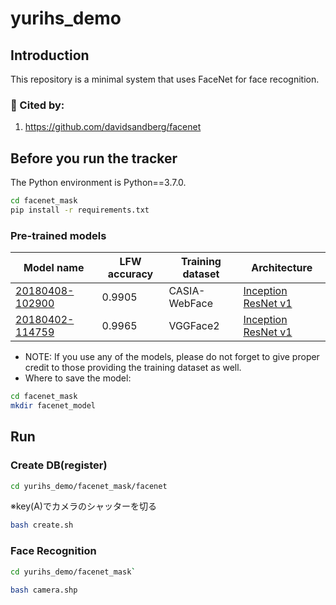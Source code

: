 # yurihs_demo

## Introduction
This repository is a minimal system that uses FaceNet for face recognition.
### :raising_hand: Cited by:
1. https://github.com/davidsandberg/facenet

## Before you run the tracker
The Python environment is Python==3.7.0.
```bash
cd facenet_mask
pip install -r requirements.txt
```
### Pre-trained models
| Model name      | LFW accuracy | Training dataset | Architecture |
|-----------------|--------------|------------------|-------------|
| [20180408-102900](https://drive.google.com/open?id=1R77HmFADxe87GmoLwzfgMu_HY0IhcyBz) | 0.9905        | CASIA-WebFace    | [Inception ResNet v1](https://github.com/davidsandberg/facenet/blob/master/src/models/inception_resnet_v1.py) |
| [20180402-114759](https://drive.google.com/open?id=1EXPBSXwTaqrSC0OhUdXNmKSh9qJUQ55-) | 0.9965        | VGGFace2      | [Inception ResNet v1](https://github.com/davidsandberg/facenet/blob/master/src/models/inception_resnet_v1.py) |

* NOTE: If you use any of the models, please do not forget to give proper credit to those providing the training dataset as well.
* Where to save the model:
```bash
cd facenet_mask
mkdir facenet_model
```

## Run

### Create DB(register)
```bash
cd yurihs_demo/facenet_mask/facenet
```

※key(A)でカメラのシャッターを切る
```bash
bash create.sh
```

### Face Recognition
```bash
cd yurihs_demo/facenet_mask`
```

```bash
bash camera.shp
```
